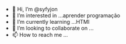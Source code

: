 - 👋 Hi, I’m @syfyjon
- 👀 I’m interested in ...aprender programação
- 🌱 I’m currently learning ...HTMl
- 💞️ I’m looking to collaborate on ...
- 📫 How to reach me ...

<!---
syfyjon/syfyjon is a ✨ special ✨ repository because its `README.md` (this file) appears on your GitHub profile.
You can click the Preview link to take a look at your changes.
--->
